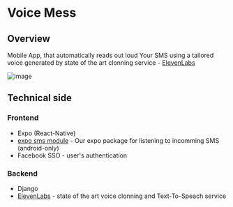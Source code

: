# Voice Mess

## Overview
Mobile App, that automatically reads out loud Your SMS using a tailored voice generated by state of the art clonning service - [ElevenLabs](https://elevenlabs.io/)


![image](https://github.com/Jakub-Ner/VoiceMess/assets/78165526/84af0940-112b-4405-a1b1-b328ea19e626)


## Technical side

### Frontend
- Expo (React-Native)
- [expo sms module](https://github.com/Jakub-Ner/expo-sms-module) - Our expo package for listening to incomming SMS (android-only)
- Facebook SSO - user's authentication

  
### Backend
- Django
- [ElevenLabs](https://elevenlabs.io/) - state of the art voice clonning and Text-To-Speach service

